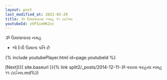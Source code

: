 ```yaml
---
layout: post
last_modified_at: 2021-03-29
title: ૐ ઉમાધાવાયા નમહ ૧૧ ટાઈમ્સ
youtubeId: vVF5ieHK2vc
---
```

 
 
 ૐ ઉમાધાવાયા નમહ  
 
 -  જે દેવી ઉમાના પતિ છે 
 
  
 
  
 
 
 
 
 
 


{% include youtubePlayer.html id=page.youtubeId %}
 
[Next]({{ site.baseurl }}{% link  split2/_posts/2014-12-11-ૐ વરાયા વરહયા નમહ ૧૧ ટાઈમ્સ.md%})
 
